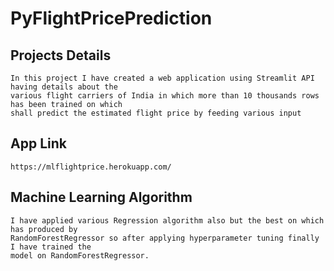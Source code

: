 # PyFlightPricePrediction

## Projects Details
``` 
In this project I have created a web application using Streamlit API having details about the 
various flight carriers of India in which more than 10 thousands rows has been trained on which 
shall predict the estimated flight price by feeding various input 
```

## App Link
``` 
https://mlflightprice.herokuapp.com/ 

```

## Machine Learning Algorithm

```
I have applied various Regression algorithm also but the best on which has produced by 
RandomForestRegressor so after applying hyperparameter tuning finally I have trained the
model on RandomForestRegressor.

```

